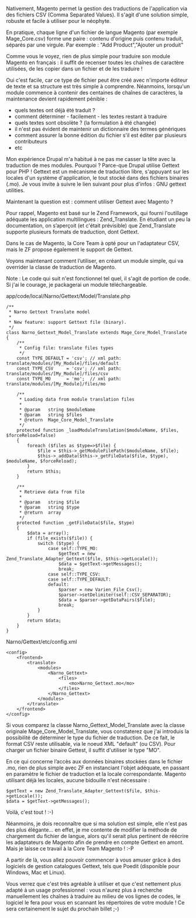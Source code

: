<!--
title: "Utiliser Gettext pour traduire vos modules Magento"
date: 2010-11-03
tags: [Gettext, Magento, traduction]
categories: Magento
-->
Nativement, Magento permet la gestion des traductions de l'application via des fichiers CSV (Comma Separated Values). Il s'agit d'une solution simple, robuste et facile à utiliser pour le néophyte.

En pratique, chaque ligne d'un fichier de langue Magento (par exemple Mage_Core.csv) forme une paire : contenu d'origine puis contenu traduit, séparés par une virgule.
Par exemple : "Add Product","Ajouter un produit"

Comme vous le voyez, rien de plus simple pour traduire son module Magento en français : il suffit de recenser toutes les chaînes de caractère utilisées, de les copier dans un fichier et de les traduire !

Oui c'est facile, car ce type de fichier peut être créé avec n'importe éditeur de texte et sa structure est très simple à comprendre. Néanmoins, lorsqu'un module commence à contenir des centaines de chaînes de caractères, la maintenance devient rapidement pénible :

* quels textes ont déjà été traduit ?
* comment déterminer - facilement - les textes restant à traduire
* quels textes sont obsolète ? (la formulation à été changée)
* il n'est pas évident de maintenir un dictionnaire des termes génériques
* comment assurer la bonne édition du fichier s'il est éditer par plusieurs contributeurs
* etc

Mon expérience Drupal m'a habitué à ne pas me casser la tête avec la traduction de mes modules. Pourquoi ? Parce-que Drupal utilise Gettext pour PHP ! Gettext est un mécanisme de traduction libre, s'appuyant sur les locales d'un système d'application, le tout stocké dans des fichiers binaires (.mo). Je vous invite à suivre le lien suivant pour plus d'infos : GNU gettext utilities.

Maintenant la question est : comment utiliser Gettext avec Magento ?

Pour rappel, Magento est basé sur le Zend Framework, qui fourni l'outillage adéquate les application multilingues : Zend_Translate.
En étudiant un peu la documentation, on s’aperçoit (et c'était prévisible) que Zend_Translate supporte plusieurs formats de traduction, dont Gettext.

Dans le cas de Magento, la Core Team à opté pour un l'adaptateur CSV, mais le ZF propose également le support de Gettext.

Voyons maintenant comment l’utiliser, en créant un module simple, qui va overrider la classe de traduction de Magento.

Note : Le code qui suit n'est fonctionnel tel quel, il s'agit de portion de code. Si j'ai le courage, je packagerai un module téléchargeable.

app/code/local/Narno/Gettext/Model/Translate.php

```
/**
 * Narno Gettext Translate model
 *
 * New feature: support Gettext file (binary).
 */
class Narno_Gettext_Model_Translate extends Mage_Core_Model_Translate
{
    /**
     * Config file: translate files types
     */
    const TYPE_DEFAULT = 'csv'; // xml path: translate/modules/[My_Module]/files/default
    const TYPE_CSV     = 'csv'; // xml path: translate/modules/[My_Module]/files/csv
    const TYPE_MO      = 'mo';  // xml path: translate/modules/[My_Module]/files/mo

    /**
     * Loading data from module translation files
     *
     * @param   string $moduleName
     * @param   string $files
     * @return  Mage_Core_Model_Translate
     */
    protected function _loadModuleTranslation($moduleName, $files, $forceReload=false)
    {
        foreach ($files as $type=>$file) {
            $file = $this->_getModuleFilePath($moduleName, $file);
            $this->_addData($this->_getFileData($file, $type), $moduleName, $forceReload);
        }
        return $this;
    }

    /**
     * Retrieve data from file
     *
     * @param   string $file
     * @param   string $type
     * @return  array
     */
    protected function _getFileData($file, $type)
    {
        $data = array();
        if (file_exists($file)) {
            switch ($type) {
                case self::TYPE_MO:
                    $getText = new Zend_Translate_Adapter_Gettext($file, $this->getLocale());
                    $data = $getText->getMessages();
                    break;
                case self::TYPE_CSV:
                case self::TYPE_DEFAULT:
                default:
                    $parser = new Varien_File_Csv();
                    $parser->setDelimiter(self::CSV_SEPARATOR);
                    $data = $parser->getDataPairs($file);
                    break;
            }
        }
        return $data;
    }
}
```

Narno/Gettext/etc/config.xml

```
<config>
    <frontend>
        <translate>
            <modules>
                <Narno_Gettext>
                    <files>
                        <mo>Narno_Gettext.mo</mo>
                    </files>
                </Narno_Gettext>
            </modules>
        </translate>
    </frontend>
</config>
```

Si vous comparez la classe Narno_Gettext_Model_Translate avec la classe originale Mage_Core_Model_Translate, vous constaterez que j'ai introduis la possibilité de déterminer le type du fichier de traduction. De ce fait, le format CSV reste utilisable, via le noeud XML "default" (ou CSV). Pour charger un fichier binaire Gettest, il suffit d'utiliser le type "MO".

En ce qui concerne l’accès aux données binaires stockées dans le fichier .mo, rien de plus simple avec ZF en instanciant l'objet adéquate, en passant en paramètre le fichier de traduction et la locale correspondante. Magento utilisant déjà les locales, aucune bidouille n'est nécessaire :

```
$getText = new Zend_Translate_Adapter_Gettext($file, $this->getLocale());
$data = $getText->getMessages();
```

Voilà, c'est tout ! :-)

Néanmoins, je dois reconnaître que si ma solution est simple, elle n'est pas des plus élégante... en effet, je me contente de modifier la méthode de chargement du fichier de langue, alors qu'il serait plus pertinent de réécrire les adaptateurs de Magento afin de prendre en compte Gettext en amont. Mais je laisse ce travail à la Core Team Magento ! :-P

A partir de là, vous allez pouvoir commencer à vous amuser grâce à des logiciels de gestion catalogues Gettext, tels que Poedit (disponible pour Windows, Mac et Linux).

Vous verrez que c'est très agréable à utiliser et que c'est nettement plus adapté à un usage professionnel : vous n'aurez plus à recherche manuellement les chaînes à traduire au milieu de vos lignes de codes, le logiciel le fera pour vous en scannant les répertoires de votre module ! Ce sera certainement le sujet du prochain billet ;-)
